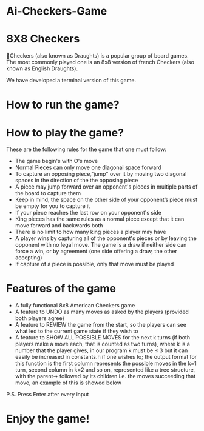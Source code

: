 # Ai-Checkers-Game
# 8X8 Checkers
🏁Checkers (also known as Draughts) is a popular group of board games. The most commonly played one is an 8x8 version of french Checkers (also known as English Draughts).

We have developed a terminal version of this game.

# How to run the game?
<!-- 
```bash
$ cd Checkers
$ gcc main.c checkers.c
$ ./a.out
``` -->

# How to play the game?

These are the following rules for the game that one must follow:

- The game begin's with O's move
- Normal Pieces can only move one diagonal space forward
- To capture an opposing piece,"jump" over it by moving two diagonal spaces in the direction of
the the opposing piece
- A piece may jump forward over an opponent's pieces in multiple parts of the board to capture
them
- Keep in mind, the space on the other side of your opponent’s piece must be empty for you to capture it
- If your piece reaches the last row on your opponent's side
- King pieces has the same rules as a normal piece except that it can move forward and backwards both
- There is no limit to how many king pieces a player may have
- A player wins by capturing all of the opponent's pieces or by leaving the opponent with no legal move. The game is a draw if neither side can force a win, or by agreement (one side offering a draw, the other accepting)
- If capture of a piece is possible, only that move must be played

# Features of the game

- A fully functional 8x8 American Checkers game
- A feature to UNDO as many moves as asked by the players (provided both players agree)
- A feature to REVIEW the game from the start, so the players can see what led to the current game state if they wish to
- A feature to SHOW ALL POSSIBLE MOVES for the next k turns (if both players make a move each, that is counted as two turns), where k is a number that the player gives, in our program k must be ≤ 3 but it can easily be increased in constants.h if one wishes to; the output format for this function is the first column represents the possible moves in the k=1 turn, second column in k=2 and so on, represented like a tree structure, with the parent-> followed by its children i.e. the moves succeeding that move, an example of this is showed below

P.S. Press Enter after every input

# Enjoy the game!

